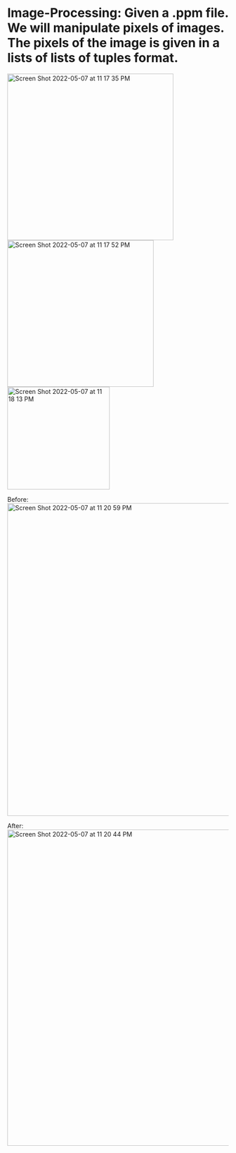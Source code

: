 # Image-Processing: Given a .ppm file. We will manipulate pixels of images. The pixels of the image is given in a lists of lists of tuples format.

<img width="378" alt="Screen Shot 2022-05-07 at 11 17 35 PM" src="https://user-images.githubusercontent.com/93716153/167281546-cbfefac1-9997-45d4-9b24-7d057cae3781.png">

<img width="333" alt="Screen Shot 2022-05-07 at 11 17 52 PM" src="https://user-images.githubusercontent.com/93716153/167281550-4dacaed1-d856-4651-a07c-c32fdd5ea3ec.png">

<img width="233" alt="Screen Shot 2022-05-07 at 11 18 13 PM" src="https://user-images.githubusercontent.com/93716153/167281551-5634bef1-721a-4c07-abc8-1be19cf2a328.png">

Before:
<img width="710" alt="Screen Shot 2022-05-07 at 11 20 59 PM" src="https://user-images.githubusercontent.com/93716153/167281597-9d3d3814-3a72-4230-b207-4d17ecda5a6e.png">


After:
<img width="718" alt="Screen Shot 2022-05-07 at 11 20 44 PM" src="https://user-images.githubusercontent.com/93716153/167281599-1a84d6f3-04f3-4b32-8338-d2f79d4615db.png">
